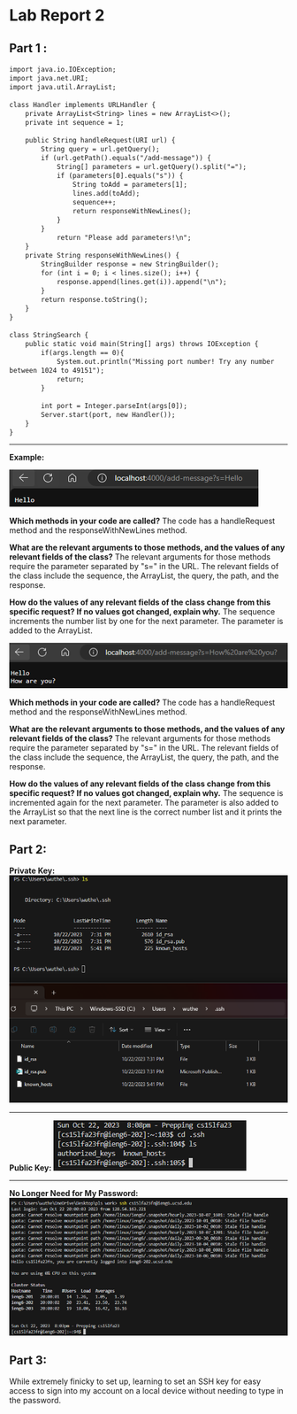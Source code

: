 # **Lab Report 2** #
## Part 1 : 

```
import java.io.IOException;
import java.net.URI;
import java.util.ArrayList;

class Handler implements URLHandler {
    private ArrayList<String> lines = new ArrayList<>();
    private int sequence = 1; 

    public String handleRequest(URI url) {
        String query = url.getQuery();
        if (url.getPath().equals("/add-message")) {
            String[] parameters = url.getQuery().split("=");
            if (parameters[0].equals("s")) {
                String toAdd = parameters[1];
                lines.add(toAdd);
                sequence++;
                return responseWithNewLines();
            }
        }
            return "Please add parameters!\n";
    }
    private String responseWithNewLines() {
        StringBuilder response = new StringBuilder();
        for (int i = 0; i < lines.size(); i++) {
            response.append(lines.get(i)).append("\n");
        }
        return response.toString();
    }
}

class StringSearch {
    public static void main(String[] args) throws IOException {
        if(args.length == 0){
            System.out.println("Missing port number! Try any number between 1024 to 49151");
            return;
        }

        int port = Integer.parseInt(args[0]);
        Server.start(port, new Handler());
    }
}  
```



---

**Example:**

![Image](Image11.png)

**Which methods in your code are called?** The code has a handleRequest method and the responseWithNewLines method. 

**What are the relevant arguments to those methods, and the values of any relevant fields of the class?** The relevant arguments for those methods require the parameter separated by "s=" in the URL. The relevant fields of the class include the sequence, the ArrayList, the query, the path, and the response. 

**How do the values of any relevant fields of the class change from this specific request? If no values got changed, explain why.** The sequence increments the number list by one for the next parameter. The parameter is added to the ArrayList. 

![Image](Image10.png)

**Which methods in your code are called?** The code has a handleRequest method and the responseWithNewLines method. 

**What are the relevant arguments to those methods, and the values of any relevant fields of the class?** The relevant arguments for those methods require the parameter separated by "s=" in the URL. The relevant fields of the class include the sequence, the ArrayList, the query, the path, and the response. 

**How do the values of any relevant fields of the class change from this specific request? If no values got changed, explain why.** The sequence is incremented again for the next parameter. The parameter is also added to the ArrayList so that the next line is the correct number list and it prints the next parameter. 

## Part 2: 

**Private Key:** ![Image](Image13.png)

---

**Public Key:** ![Image](Image14.png)

---

**No Longer Need for My Password:** ![Image](Image15.png)

## Part 3:

While extremely finicky to set up, learning to set an SSH key for easy access to sign into my account on a local device without needing to type in the password. 
